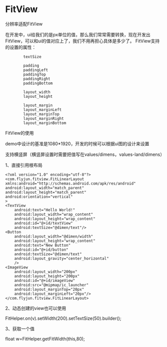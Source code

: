 # FitView
分辨率适配FitView

在开发中，ui给我们的是px单位的值，那么我们常常需要转换，现在开发出FitView，可以和ui的值对应上了，我们不用再担心具体是多少了。
FitView支持的设置的属性：

            textSize

			padding
			paddingLeft
			paddingTop
			paddingRight
			paddingBottom

			layout_width
			layout_height
			
			layout_margin
			layout_marginLeft
			layout_marginTop
			layout_marginRight
			layout_marginBottom

FitView的使用

demo中设计的基准是1080*1920，开发的时候可以根据ui图的设计来设置

支持横竖屏（横竖屏设置时需要把值写在values/dimens，values-land/dimens）

1、直接引用根布局
   
   
    <?xml version="1.0" encoding="utf-8"?>
    <com.flyjun.fitview.FitLinearLayout
    xmlns:android="http://schemas.android.com/apk/res/android"
    android:layout_width="match_parent"
    android:layout_height="match_parent"
    android:orientation="vertical"
    >
    <TextView
        android:text="Hello World!"
        android:layout_width="wrap_content"
        android:layout_height="wrap_content"
        android:id="@+id/textView"
        android:textSize="@dimen/text"/>
    <Button
        android:layout_width="@dimen/width"
        android:layout_height="wrap_content"
        android:text="New Button"
        android:id="@+id/button"
        android:textSize="@dimen/text"
        android:layout_gravity="center_horizontal"
        />
    <ImageView
        android:layout_width="200px"
        android:layout_height="200px"
        android:id="@+id/imageView"
        android:src="@mipmap/ic_launcher"
        android:layout_marginTop="20px"
        android:layout_marginLeft="20px"/>
    </com.flyjun.fitview.FitLinearLayout>


2、动态创建的view也可以使用

   FitHelper.on(v).setWidth(200).setTextSize(50).builder();
   
   
3、获取一个值

  float w=FitHelper.getFitWidth(this,80);

   
